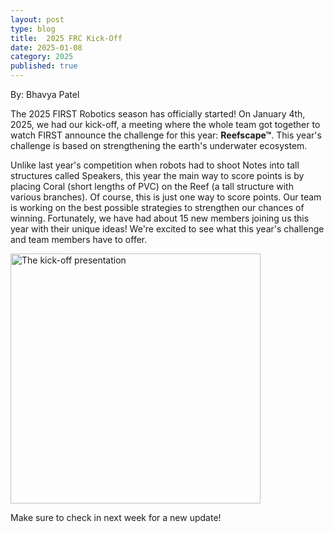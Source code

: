 ```yaml
---
layout: post
type: blog
title:  2025 FRC Kick-Off
date: 2025-01-08
category: 2025
published: true
---
```

By: Bhavya Patel

The 2025 FIRST Robotics season has officially started! On January 4th, 2025, we had our kick-off, a meeting where the whole team got together to watch FIRST announce the challenge for this year: **Reefscape&trade;**. This year's challenge is based on strengthening the earth's underwater ecosystem.

Unlike last year's competition when robots had to shoot Notes into tall structures called Speakers, this year the main way to score points is by placing Coral (short lengths of PVC) on the Reef (a tall structure with various branches). Of course, this is just one way to score points. Our team is working on the best possible strategies to strengthen our chances of winning. Fortunately, we have had about 15 new members joining us this year with their unique ideas! We're excited to see what this year's challenge and team members have to offer.

<img class="img-responsive" src="https://drive.google.com/thumbnail?id=1apD5NCwKhd9jb8fQza0QeIhKtK3nfg6G&sz=w600" data-fancybox alt="The kick-off presentation" width="400" />


Make sure to check in next week for a new update!  
